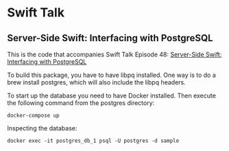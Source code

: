 # Swift Talk
## Server-Side Swift: Interfacing with PostgreSQL

This is the code that accompanies Swift Talk Episode 48: [Server-Side Swift: Interfacing with PostgreSQL](https://talk.objc.io/episodes/S01E48-server-side-swift-interfacing-with-postgresql)

To build this package, you have to have libpq installed. One way is to do a brew install postgres, which will also include the libpq headers.

To start up the database you need to have Docker installed. Then execute the following command from the postgres directory:

```
docker-compose up
```

Inspecting the database:

```
docker exec -it postgres_db_1 psql -U postgres -d sample
```